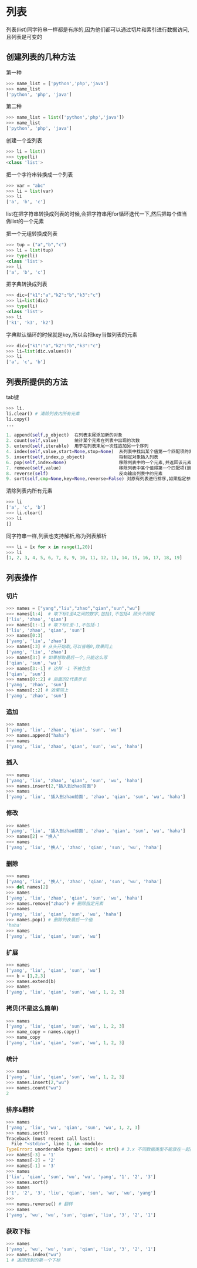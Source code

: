 # 列表

列表(list)同字符串一样都是有序的,因为他们都可以通过切片和索引进行数据访问,且列表是可变的

## 创建列表的几种方法

第一种

```python
>>> name_list = ['python','php','java']
>>> name_list
['python', 'php', 'java']
```

第二种

```python
>>> name_list = list(['python','php','java'])
>>> name_list
['python', 'php', 'java']
```

创建一个空列表

```python
>>> li = list()
>>> type(li)
<class 'list'>
```

把一个字符串转换成一个列表

```python
>>> var = "abc"
>>> li = list(var)
>>> li
['a', 'b', 'c']
```

list在把字符串转换成列表的时候,会把字符串用for循环迭代一下,然后把每个值当做list的一个元素

把一个元组转换成列表

```python
>>> tup = ("a","b","c")
>>> li = list(tup)
>>> type(li)
<class 'list'>
>>> li
['a', 'b', 'c']
```

把字典转换成列表

```python
>>> dic={"k1":"a","k2":"b","k3":"c"}
>>> li=list(dic)
>>> type(li)
<class 'list'>
>>> li
['k1', 'k3', 'k2']
```

字典默认循环的时候就是key,所以会把key当做列表的元素

```python
>>> dic={"k1":"a","k2":"b","k3":"c"}
>>> li=list(dic.values())
>>> li
['a', 'c', 'b']
```

## 列表所提供的方法

tab键

```python
>>> li.
li.clear() # 清除列表内所有元素
li.copy()
...

1. append(self,p_object)  在列表末尾添加新的对象
2. count(self,value)      统计某个元素在列表中出现的次数
3. extend(self,iterable)  用于在列表末尾一次性追加另一个序列
4. index(self,value,start=None,stop=None)  从列表中找出某个值第一个匹配项的索引位置
5. insert(self,index,p_object)             将制定对象插入列表
6. pop(self,index=None)                    移除列表中的一个元素,并返回该元素的值
7. remove(self,value)                      移除列表中某个值得第一个匹配项(删除元素还可以使用del,或者用切片赋值进行元素删除L[1:2]=[])
8. reverse(self)                           反向输出列表中的元素
9. sort(self,cmp=None,key=None,reverse=False) 对原有列表进行排序,如果指定参数,则使用比较函数指定的比较函数
```

清除列表内所有元素

```python
>>> li
['a', 'c', 'b']
>>> li.clear()
>>> li
[]
```

同字符串一样,列表也支持解析,称为列表解析

```python
>>> li = [x for x in range(1,20)]
>>> li
[1, 2, 3, 4, 5, 6, 7, 8, 9, 10, 11, 12, 13, 14, 15, 16, 17, 18, 19]
```

## 列表操作

### 切片

```python
>>> names = ["yang","liu","zhao","qian","sun","wu"]
>>> names[1:4]  # 取下标1至4之间的数字,包括1,不包括4 顾头不顾尾
['liu', 'zhao', 'qian']
>>> names[1:-1] # 取下标1至-1,不包括-1
['liu', 'zhao', 'qian', 'sun']
>>> names[0:3]
['yang', 'liu', 'zhao']
>>> names[:3] # 从头开始取,可以省略0,效果同上
['yang', 'liu', 'zhao']
>>> names[3:] # 如果想取最后一个,只能这么写
['qian', 'sun', 'wu']
>>> names[3:-1] # 这样 -1 不被包含
['qian', 'sun']
>>> names[0::2] # 后面的2代表步长
['yang', 'zhao', 'sun']
>>> names[::2] # 效果同上
['yang', 'zhao', 'sun']
```

### 追加

```python
>>> names
['yang', 'liu', 'zhao', 'qian', 'sun', 'wu']
>>> names.append("haha")
>>> names
['yang', 'liu', 'zhao', 'qian', 'sun', 'wu', 'haha']
```

### 插入

```python
>>> names
['yang', 'liu', 'zhao', 'qian', 'sun', 'wu', 'haha']
>>> names.insert(2,"插入到zhao前面")
>>> names
['yang', 'liu', '插入到zhao前面', 'zhao', 'qian', 'sun', 'wu', 'haha']
```

### 修改

```python
>>> names
['yang', 'liu', '插入到zhao前面', 'zhao', 'qian', 'sun', 'wu', 'haha']
>>> names[2] = "换人"
>>> names
['yang', 'liu', '换人', 'zhao', 'qian', 'sun', 'wu', 'haha']
```

### 删除

```python
>>> names
['yang', 'liu', '换人', 'zhao', 'qian', 'sun', 'wu', 'haha']
>>> del names[2]
>>> names
['yang', 'liu', 'zhao', 'qian', 'sun', 'wu', 'haha']
>>> names.remove("zhao") # 删除指定元素
>>> names
['yang', 'liu', 'qian', 'sun', 'wu', 'haha']
>>> names.pop() # 删除列表最后一个值
'haha'
>>> names
['yang', 'liu', 'qian', 'sun', 'wu']
```

### 扩展

```python
>>> names
['yang', 'liu', 'qian', 'sun', 'wu']
>>> b = [1,2,3]
>>> names.extend(b)
>>> names
['yang', 'liu', 'qian', 'sun', 'wu', 1, 2, 3]
```

### 拷贝(不是这么简单)

```python
>>> names
['yang', 'liu', 'qian', 'sun', 'wu', 1, 2, 3]
>>> name_copy = names.copy()
>>> name_copy
['yang', 'liu', 'qian', 'sun', 'wu', 1, 2, 3]
```

### 统计

```python
>>> names
['yang', 'liu', 'qian', 'sun', 'wu', 1, 2, 3]
>>> names.insert(2,"wu")
>>> names.count("wu")
2
```

### 排序&翻转

```python
>>> names
['yang', 'liu', 'wu', 'qian', 'sun', 'wu', 1, 2, 3]
>>> names.sort()
Traceback (most recent call last):
  File "<stdin>", line 1, in <module>
TypeError: unorderable types: int() < str() # 3.x 不同数据类型不能放在一起排序
>>> names[-3] = '1'
>>> names[-2] = '2'
>>> names[-1] = '3'
>>> names
['liu', 'qian', 'sun', 'wu', 'wu', 'yang', '1', '2', '3']
>>> names.sort()
>>> names
['1', '2', '3', 'liu', 'qian', 'sun', 'wu', 'wu', 'yang']
>>>
>>> names.reverse() # 翻转
>>> names
['yang', 'wu', 'wu', 'sun', 'qian', 'liu', '3', '2', '1']
```

### 获取下标

```python
>>> names
['yang', 'wu', 'wu', 'sun', 'qian', 'liu', '3', '2', '1']
>>> names.index("wu")
1 # 返回找到的第一个下标
```
